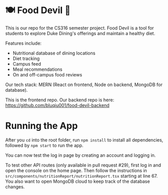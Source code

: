 # 🍽️ Food Devil 💙
This is our repo for the CS316 semester project. Food Devil is a tool for students to explore Duke Dining's offerings and maintain a healthy diet.

Features include: 
* Nutritional database of dining locations
* Diet tracking
* Campus feed
* Meal recommendations
* On and off-campus food reviews

Our tech stack: MERN (React on frontend, Node on backend, MongoDB for database).

This is the frontend repo. Our backend repo is here: https://github.com/bluqiu001/food-devil-backend

# Running the App
After you `cd` into the root folder, run `npm install` to install all dependencies, followed by `npm start` to run the app.

You can now test the log in page by creating an account and logging in.

To test other API routes (only available in pull request #29), first log in and open the console on the home page. Then follow the instructions in `src/components/nutritionReport/nutritionReport.tsx` starting at line 67. You also want to open MongoDB cloud to keep track of the database changes.

